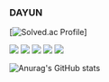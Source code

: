 ### DAYUN 

[![Solved.ac Profile](http://mazassumnida.wtf/api/v2/generate_badge?boj=dyyyyw)]

<img src="https://img.shields.io/badge/[Java]-[#007396]?style=flat-square&logo=[Java]&logoColor=white"/>

<img src="https://img.shields.io/badge/[SpringBoot]-[#6DB33F]?style=flat-square&logo=[SpringBoot]&logoColor=white"/>

<img src="https://img.shields.io/badge/[MySQL]-[#4479A1]?style=flat-square&logo=[MySQL]&logoColor=white"/>

<img src="https://img.shields.io/badge/[Vue.js]-[#4FC08D]?style=flat-square&logo=[Vue.js]&logoColor=white"/>

<img src="https://img.shields.io/badge/[Java]-[#007396]?style=flat-square&logo=[Java]&logoColor=white"/>

![Anurag's GitHub stats](https://github-readme-stats.vercel.app/api?username=nuyadkrap&show_icons=true&theme=radical)
